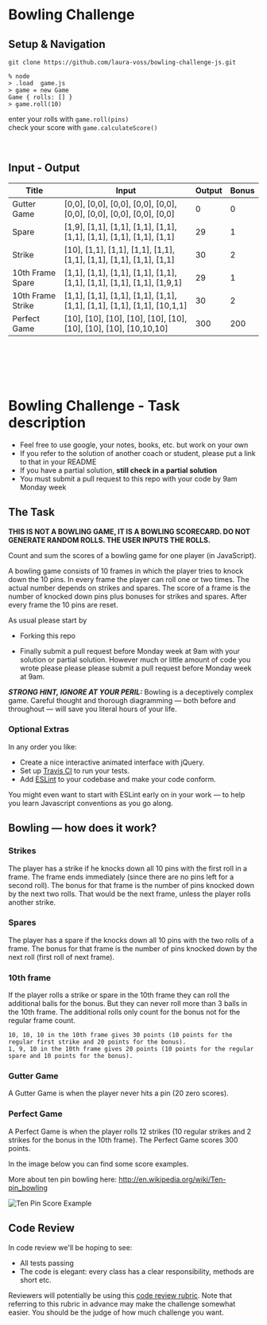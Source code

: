 Bowling Challenge
=================
## Setup & Navigation
```
git clone https://github.com/laura-voss/bowling-challenge-js.git
```

```
% node
> .load  game.js
> game = new Game
Game { rolls: [] }
> game.roll(10)    
```
enter your rolls with `game.roll(pins)` <br>
check your score with `game.calculateScore()`

<br>

## Input - Output 
| Title             | Input                                                                   | Output | Bonus |
|-------------------|-------------------------------------------------------------------------|--------|-------|
| Gutter Game       | [0,0], [0,0], [0,0], [0,0], [0,0], [0,0], [0,0], [0,0], [0,0], [0,0]    | 0      | 0     |     
| Spare             | [1,9], [1,1], [1,1], [1,1], [1,1], [1,1], [1,1], [1,1], [1,1], [1,1]    | 29     | 1     |
| Strike            | [10], [1,1], [1,1], [1,1], [1,1], [1,1], [1,1], [1,1], [1,1], [1,1]     | 30     | 2     |  
| 10th Frame Spare  | [1,1], [1,1], [1,1], [1,1], [1,1], [1,1], [1,1], [1,1], [1,1], [1,9,1]  | 29     | 1     |
| 10th Frame Strike | [1,1], [1,1], [1,1], [1,1], [1,1], [1,1], [1,1], [1,1], [1,1], [10,1,1] | 30     | 2     |
| Perfect Game      | [10], [10], [10], [10], [10], [10], [10], [10], [10], [10,10,10]        | 300    | 200   |


<br>
<br>
<br>
<br>

Bowling Challenge - Task description
=================

* Feel free to use google, your notes, books, etc. but work on your own
* If you refer to the solution of another coach or student, please put a link to that in your README
* If you have a partial solution, **still check in a partial solution**
* You must submit a pull request to this repo with your code by 9am Monday week

## The Task

**THIS IS NOT A BOWLING GAME, IT IS A BOWLING SCORECARD. DO NOT GENERATE RANDOM ROLLS. THE USER INPUTS THE ROLLS.**

Count and sum the scores of a bowling game for one player (in JavaScript).

A bowling game consists of 10 frames in which the player tries to knock down the 10 pins. In every frame the player can roll one or two times. The actual number depends on strikes and spares. The score of a frame is the number of knocked down pins plus bonuses for strikes and spares. After every frame the 10 pins are reset.

As usual please start by

* Forking this repo

* Finally submit a pull request before Monday week at 9am with your solution or partial solution.  However much or little amount of code you wrote please please please submit a pull request before Monday week at 9am. 

___STRONG HINT, IGNORE AT YOUR PERIL:___ Bowling is a deceptively complex game. Careful thought and thorough diagramming — both before and throughout — will save you literal hours of your life.

### Optional Extras

In any order you like:

* Create a nice interactive animated interface with jQuery.
* Set up [Travis CI](https://travis-ci.org) to run your tests.
* Add [ESLint](http://eslint.org/) to your codebase and make your code conform.

You might even want to start with ESLint early on in your work — to help you
learn Javascript conventions as you go along.

## Bowling — how does it work?

### Strikes

The player has a strike if he knocks down all 10 pins with the first roll in a frame. The frame ends immediately (since there are no pins left for a second roll). The bonus for that frame is the number of pins knocked down by the next two rolls. That would be the next frame, unless the player rolls another strike.

### Spares

The player has a spare if the knocks down all 10 pins with the two rolls of a frame. The bonus for that frame is the number of pins knocked down by the next roll (first roll of next frame).

### 10th frame

If the player rolls a strike or spare in the 10th frame they can roll the additional balls for the bonus. But they can never roll more than 3 balls in the 10th frame. The additional rolls only count for the bonus not for the regular frame count.

    10, 10, 10 in the 10th frame gives 30 points (10 points for the regular first strike and 20 points for the bonus).
    1, 9, 10 in the 10th frame gives 20 points (10 points for the regular spare and 10 points for the bonus).

### Gutter Game

A Gutter Game is when the player never hits a pin (20 zero scores).

### Perfect Game

A Perfect Game is when the player rolls 12 strikes (10 regular strikes and 2 strikes for the bonus in the 10th frame). The Perfect Game scores 300 points.

In the image below you can find some score examples.

More about ten pin bowling here: http://en.wikipedia.org/wiki/Ten-pin_bowling

![Ten Pin Score Example](images/example_ten_pin_scoring.png)

## Code Review

In code review we'll be hoping to see:

* All tests passing
* The code is elegant: every class has a clear responsibility, methods are short etc.

Reviewers will potentially be using this [code review rubric](docs/review.md).  Note that referring to this rubric in advance may make the challenge somewhat easier.  You should be the judge of how much challenge you want.
